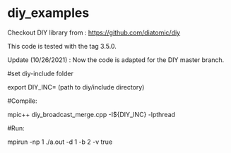 # diy_examples

Checkout DIY library from : https://github.com/diatomic/diy

This code is tested with the tag 3.5.0.

Update (10/26/2021) : Now the code is adapted for the DIY master branch.

#set diy-include folder

export DIY_INC= (path to diy/include directory)

#Compile:

mpic++ diy_broadcast_merge.cpp -I${DIY_INC} -lpthread

#Run:

mpirun -np 1 ./a.out -d 1 -b 2 -v true

